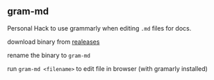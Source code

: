 ## gram-md

Personal Hack to use grammarly when editing `.md` files for docs.

download binary from [realeases](https://github.com/scriptonist/gram-md/releases)

rename the binary to `gram-md`

run `gram-md <filename>` to edit file in browser (with gramarly installed)


